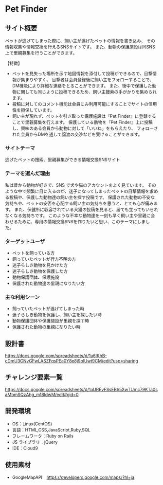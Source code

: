 # Pet Finder

## サイト概要

ペットが逃げてしまった際に、飼い主が逃げたペットの情報を書き込み、
その情報収集や情報交換を行えるSNSサイトです。
また、動物の保護施設は同SNS上で里親募集を行うことができます。

【特徴】
- ペットを見失った場所を示す地図情報を添付して投稿ができるので、目撃情報が集まりやすく、
目撃者は会員登録後に飼い主をフォローすることで、DM機能により詳細な連絡をとることができます。
また、街中で保護した動物に関しても同じように投稿できるため、飼い主捜索の手がかりを集められます。
- 投稿に対してのコメント機能は会員にみ利用可能にすることでサイトの信用性を担保しています。
- 飼い主が現れず、ペットを引き取った保護施設は『Pet Finder』に登録することで里親募集を行えます。
保護している動物を『Pet Finder』上に投稿し、興味のある会員から動物に対して「いいね」をもらえたり、
フォローされた会員からDMを通して譲渡の交渉などを受けることができます。

### サイトテーマ

逃げたペットの捜索、里親募集ができる情報交換SNSサイト

### テーマを選んだ理由

私は昔から動物が好きで、SNS で犬や猫のアカウントをよく見ています。
そのような中で頻繁に目に入るのが、迷子になってしまったペットの目撃情報を求める投稿や、保護した動物達の飼い主を探す投稿です。
保護された動物の不安な気持ちや、ペットの安否を心配する飼い主の気持ちを思うと、とても心が痛みます。
また、保健所に収容されている犬猫の投稿を見ると、居ても立ってもいられなくなる気持ちです。
このような不幸な動物達を一刻も早く飼い主や里親に会わせるために、専用の情報交換SNSを作りたいと思い、このテーマにしました。

### ターゲットユーザ

- ペットを飼っている方
- 飼っていたペットが行方不明の方
- 迷子らしき動物を見かけた方
- 迷子らしき動物を保護した方
- 動物保護団体、保護施設
- 保護された動物達の里親になりたい方

### 主な利用シーン

- 飼っていたペットが逃げてしまった時
- 迷子らしき動物を保護し、飼い主を探したい時
- 動物保護団体や保護施設が里親を探す時
- 保護された動物の里親になりたい時

## 設計書

https://docs.google.com/spreadsheets/d/1u6lKhB-cDmU3CNvGFwLASZFqsPEa0Y8e8j9olUwt9CM/edit?usp=sharing

## チャレンジ要素一覧

https://docs.google.com/spreadsheets/d/1aUREvFSsEBh5XwTUmc79KTa0saMbmSQzAhg_m18ldwM/edit#gid=0

## 開発環境

- OS：Linux(CentOS)
- 言語：HTML,CSS,JavaScript,Ruby,SQL
- フレームワーク：Ruby on Rails
- JS ライブラリ：jQuery
- IDE：Cloud9

## 使用素材

- GoogleMapAPI　https://developers.google.com/maps/?hl=ja
